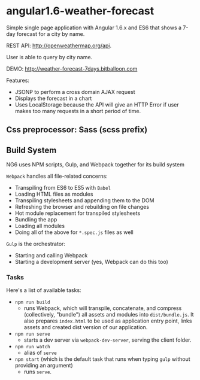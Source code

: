 # angular1.6-weather-forecast

Simple single page application with Angular 1.6.x and ES6 that shows a 7-day forecast for a city by name.

REST API: http://openweathermap.org/api.

User is able to query by city name.

DEMO: http://weather-forecast-7days.bitballoon.com

Features:

- JSONP to perform a cross domain AJAX request
- Displays the forecast in a chart
- Uses LocalStorage because the API will give an HTTP Error if user makes too many requests in a short period of time.

## Css preprocessor: Sass (scss prefix)

## Build System
NG6 uses NPM scripts, Gulp, and Webpack together for its build system

`Webpack` handles all file-related concerns:
* Transpiling from ES6 to ES5 with `Babel`
* Loading HTML files as modules
* Transpiling stylesheets and appending them to the DOM
* Refreshing the browser and rebuilding on file changes
* Hot module replacement for transpiled stylesheets
* Bundling the app
* Loading all modules
* Doing all of the above for `*.spec.js` files as well

`Gulp` is the orchestrator:
* Starting and calling Webpack
* Starting a development server (yes, Webpack can do this too)

### Tasks
Here's a list of available tasks:
* `npm run build`
  * runs Webpack, which will transpile, concatenate, and compress (collectively, "bundle") all assets and modules into `dist/bundle.js`. It also prepares `index.html` to be used as application entry point, links assets and created dist version of our application.
* `npm run serve`
  * starts a dev server via `webpack-dev-server`, serving the client folder.
* `npm run watch`
  * alias of `serve`
* `npm start` (which is the default task that runs when typing `gulp` without providing an argument)
  * runs `serve`.




